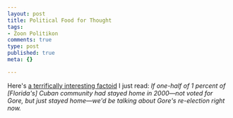 ```yaml
--- 
layout: post
title: Political Food for Thought
tags: 
- Zoon Politikon
comments: true
type: post
published: true
meta: {}

---
```

Here's <a href="http://slate.msn.com/id/2105268/">a terrifically interesting factoid</a> I just read: <i>If one-half of 1 percent of [Florida's] Cuban community had stayed home in 2000—not voted for Gore, but just stayed home—we'd be talking about Gore's re-election right now.</i>
